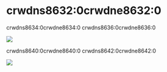 # crwdns8632:0crwdne8632:0


crwdns8634:0crwdne8634:0 crwdns8636:0crwdne8636:0

![](crwdns8638:0crwdne8638:0)


crwdns8640:0crwdne8640:0 crwdns8642:0crwdne8642:0

![](crwdns8644:0crwdne8644:0)

